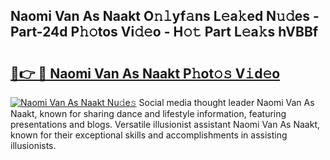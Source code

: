 ## Naomi Van As Naakt O𝚗𝚕yf𝚊ns L𝚎a𝚔ed N𝚞𝚍es - Part-24d P𝚑𝚘tos Vi𝚍𝚎o - H𝚘𝚝 Part L𝚎a𝚔s hVBBf

# <h2><a href="http://kfcqfwx.oniu.top/?m=Naomi+Van+As+Naakt">🔗👉 🔴 Naomi Van As Naakt P𝚑ot𝚘𝚜 V𝚒d𝚎o</a></h2>

[![Naomi Van As Naakt Nu𝚍e𝚜](https://i.imgur.com/0qMVB7G.gif)](http://kfcqfwx.oniu.top/?m=Naomi+Van+As+Naakt)
Social media thought leader Naomi Van As Naakt, known for sharing dance and lifestyle information, featuring presentations and blogs. Versatile illusionist assistant Naomi Van As Naakt, known for their exceptional skills and accomplishments in assisting illusionists.  
